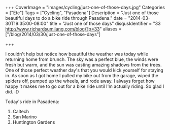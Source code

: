 +++
CoverImage = "images/cycling/just-one-of-those-days.jpg"
Categories = ["Etc"]
Tags = ["Cycling", "Pasadena"]
Description = "Just one of those beautiful days to do a bike ride through Pasadena."
date = "2014-03-30T19:35:00-08:00"
title = "Just one of those days"
disqusIdentifier = "33 http://www.richardsumilang.com/blog/?p=33"
aliases = ["/blog/2014/03/30/just-one-of-those-days"]

+++

I couldn't help but notice how beautiful the weather was today while returning home from brunch. The sky was a perfect blue, the winds were fresh but warm, and the sun was casting amazing shadows from the trees. One of those perfect weather day's that you would kick yourself for staying in. As soon as I got home I pulled my bike out from the garage, wiped the spiders off, pumped up the wheels, and rode away. I always forget how happy it makes me to go out for a bike ride until I'm actually riding. So glad I did. :D

Today's ride in Pasadena:

1. Caltech
2. San Marino
3. Huntington Gardens
